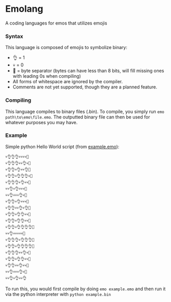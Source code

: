 # Emolang
A coding languages for emos that utilizes emojis

### Syntax
This language is composed of emojis to symbolize binary:
- 👌 = 1
- 💀 = 0
- 👀 = byte separator (bytes can have less than 8 bits, will fill missing ones with leading 0s when compiling)
- All forms of whitespace are ignored by the compiler. 
- Comments are not yet supported, though they are a planned feature.

### Compiling
This language compiles to binary files (.bin).
To compile, you simply run `emo path\to\emo\file.emo`.
The outputted binary file can then be used for whatever purposes you may have.

### Example
Simple python Hello World script (from [example.emo](example.emo)):
```
💀👌👌👌💀💀💀💀👀
💀👌👌👌💀💀👌💀👀
💀👌👌💀👌💀💀👌👀
💀👌👌💀👌👌👌💀👀
💀👌👌👌💀👌💀💀👀
💀💀👌💀👌💀💀💀👀
💀💀👌💀💀💀👌💀👀
💀👌👌💀👌💀💀💀👀
💀👌👌💀💀👌💀👌👀
💀👌👌💀👌👌💀💀👀
💀👌👌💀👌👌💀💀👀
💀👌👌💀👌👌👌👌👀
💀💀👌💀💀💀💀💀👀
💀👌👌👌💀👌👌👌👀
💀👌👌💀👌👌👌👌👀
💀👌👌👌💀💀👌💀👀
💀👌👌💀👌👌💀💀👀
💀👌👌💀💀👌💀💀👀
💀💀👌💀💀💀👌💀👀
💀💀👌💀👌💀💀👌
```

To run this, you would first compile by doing `emo example.emo` and then run it via the python interpreter with `python example.bin`
